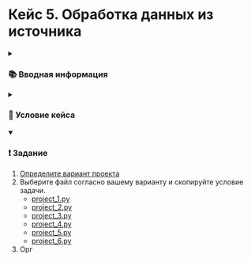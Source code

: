 # Кейс 5. Обработка данных из источника

<!-- 2 пары -->

<details> 
  <summary><h3>📚 Вводная информация</h3></summary>
  
  Перед началом выполнения кейса повторите следующий материал:

  * [Работа с форматами данных](https://pyshkovni.github.io/python-base-course/part_2/open_csv_json/)
  * [Настройка изолированной среды проекта](https://github.com/pyshkovni/programming-technologies-1/blob/main/python_ide/README.md#%D0%BD%D0%B0%D1%81%D1%82%D1%80%D0%BE%D0%B9%D0%BA%D0%B0-%D1%81%D1%80%D0%B5%D0%B4%D1%8B-%D1%80%D0%B0%D0%B7%D1%80%D0%B0%D0%B1%D0%BE%D1%82%D0%BA%D0%B8-vs-code-git-%D0%B8-%D0%B8%D0%B7%D0%BE%D0%BB%D0%B8%D1%80%D0%BE%D0%B2%D0%B0%D0%BD%D0%BD%D0%B0%D1%8F-%D1%81%D1%80%D0%B5%D0%B4%D0%B0)

</details>

<details> 
  <summary><h3>📖 Условие кейса</h3></summary>
  
  ...

</details>

<details open> 
  <summary><h3>❗ Задание</h3></summary>

  1. [Определите вариант проекта](https://docs.google.com/spreadsheets/d/1NA14YElz6Jfmcqx8Wv3Jef1nThxuUeKgljbuVWBeqfk/edit?usp=sharing)
  2. Выберите файл согласно вашему варианту и скопируйте условие задачи.
      * [project_1.py](project_1.py)
      * [project_2.py](project_2.py)
      * [project_3.py](project_3.py)
      * [project_4.py](project_4.py)
      * [project_5.py](project_5.py)
      * [project_6.py](project_6.py)
  3. Орг

</details>
